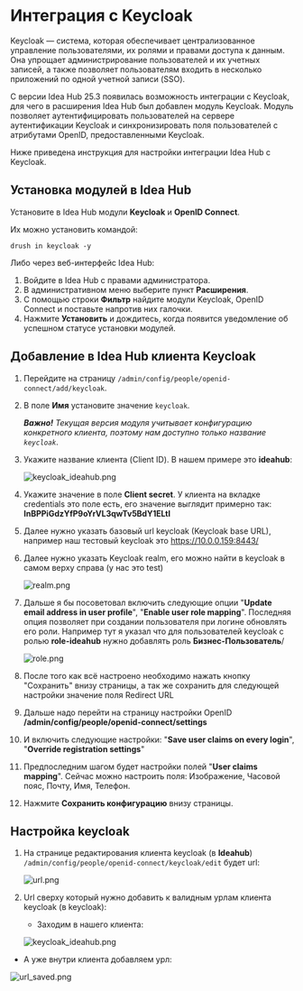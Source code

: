 # Интеграция с Keycloak

Keycloak — система, которая обеспечивает централизованное управление пользователями, их ролями и правами доступа к данным. Она упрощает администрирование пользователей и их учетных записей, а также позволяет пользователям входить в несколько приложений по одной учетной записи (SSO).

С версии Idea Hub 25.3 появилась возможность интеграции с Keycloak, для чего в расширения Idea Hub был добавлен модуль Keycloak. Модуль позволяет аутентифицировать пользователей на сервере аутентификации Keycloak и синхронизировать поля пользователей с атрибутами OpenID, предоставленными Keycloak.

Ниже приведена инструкция для настройки интеграции Idea Hub с Keycloak.

## Установка модулей в Idea Hub

Установите в Idea Hub модули **Keycloak** и **OpenID Connect**. 

Их можно установить командой:
```
drush in keycloak -y
```

Либо через веб-интерфейс Idea Hub:
1. Войдите в Idea Hub с правами администратора.
1. В административном меню выберите пункт **Расширения**.
1. С помощью строки **Фильтр** найдите модули Keycloak, OpenID Connect и поставьте напротив них галочки.
1. Нажмите **Установить** и дождитесь, когда появится уведомление об успешном статусе установки модулей.



## Добавление в Idea Hub клиента Keycloak 

1. Перейдите на страницу `/admin/config/people/openid-connect/add/keycloak`. 
1. В поле **Имя** установите значение `keycloak`.
  
   ***Важно!** Текущая версия модуля учитывает конфигурацию конкретного клиента, поэтому нам доступно только название `keycloak`*.

1. Укажите название клиента (Client ID). В нашем примере это **ideahub**:

   ![keycloak_ideahub.png](/.attachments/keycloak_ideahub-029dabe5-a556-47ad-815e-9c4e67971a3a.png)

1. Укажите значение в поле **Client secret**. У клиента на вкладке credentials это поле есть, его значение выглядит примерно так: **InBPPiGdzYfP9oYrVL3qwTv5BdY1ELtl**

1. Далее нужно указать базовый url keycloak (Keycloak base URL), например наш тестовый keycloak это https://10.0.0.159:8443/

1. Далее нужно указать Keycloak realm, его можно найти в keycloak в самом верху справа (у нас это test)

   ![realm.png](/.attachments/realm-ce1f2021-c579-4e60-b712-dd856fdb4159.png)

1. Дальше я бы посоветовал включить следующие опции "**Update email address in user profile**", "**Enable user role mapping**". Последняя опция позволяет при создании пользователя при логине обновлять его роли.
Например тут я указал что для пользователей keycloak с ролью **role-ideahub** нужно добавлять роль **Бизнес-Пользователь**/

   ![role.png](/.attachments/role-ccd3c5ca-9954-4b58-ab04-970399d3589d.png)

1. После того как всё настроено необходимо нажать кнопку "Сохранить" внизу страницы, а так же сохранить для следующей настройки значение поля Redirect URL

1. Дальше надо перейти на страницу настройки OpenID **/admin/config/people/openid-connect/settings**

1. И включить следующие настройки:  "**Save user claims on every login**", "**Override registration settings**"

1. Предпоследним шагом будет настройки полей "**User claims mapping**". Сейчас можно настроить поля: Изображение, Часовой пояс, Почту, Имя, Телефон.

1. Нажмите **Сохранить конфигурацию** внизу страницы.


## Настройка keycloak

1. На странице редактирования клиента keycloak (в **Ideahub**) ```/admin/config/people/openid-connect/keycloak/edit``` будет url:

   ![url.png](/.attachments/url-3dcbb4a5-4300-4683-adde-c2ecc892fbf8.png)

1. Url сверху который нужно добавить к валидным урлам клиента keycloak (в keycloak):

   * Заходим в нашего клиента:

   ![keycloak_ideahub.png](/.attachments/keycloak_ideahub-029dabe5-a556-47ad-815e-9c4e67971a3a.png)

  * А уже внутри клиента добавляем урл:

   ![url_saved.png](/.attachments/url_saved-88b9a380-692f-454f-ba7a-595cd9401933.png)

